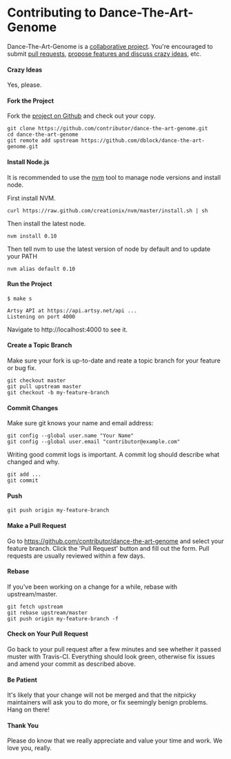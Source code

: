 Contributing to Dance-The-Art-Genome
====================================

Dance-The-Art-Genome is a [collaborative project](https://github.com/dblock/dance-the-art-genome/graphs/contributors). You're encouraged to submit [pull requests](https://github.com/dblock/dance-the-art-genome/pulls), [propose features and discuss crazy ideas](https://github.com/dblock/dance-the-art-genome/issues), etc.

#### Crazy Ideas

Yes, please.

#### Fork the Project

Fork the [project on Github](https://github.com/dblock/dance-the-art-genome) and check out your copy.

```
git clone https://github.com/contributor/dance-the-art-genome.git
cd dance-the-art-genome
git remote add upstream https://github.com/dblock/dance-the-art-genome.git
```

#### Install Node.js

It is recommended to use the [nvm](https://github.com/creationix/nvm) tool to manage node versions and install node.

First install NVM.

```
curl https://raw.github.com/creationix/nvm/master/install.sh | sh
```

Then install the latest node.

```
nvm install 0.10
```

Then tell nvm to use the latest version of node by default and to update your PATH

```
nvm alias default 0.10
```

#### Run the Project

```
$ make s

Artsy API at https://api.artsy.net/api ...
Listening on port 4000
```

Navigate to http://localhost:4000 to see it.

#### Create a Topic Branch

Make sure your fork is up-to-date and reate a topic branch for your feature or bug fix.

```
git checkout master
git pull upstream master
git checkout -b my-feature-branch
```

#### Commit Changes

Make sure git knows your name and email address:

```
git config --global user.name "Your Name"
git config --global user.email "contributor@example.com"
```

Writing good commit logs is important. A commit log should describe what changed and why.

```
git add ...
git commit
```

#### Push

```
git push origin my-feature-branch
```

#### Make a Pull Request

Go to https://github.com/contributor/dance-the-art-genome and select your feature branch. Click the 'Pull Request' button and fill out the form. Pull requests are usually reviewed within a few days.

#### Rebase

If you've been working on a change for a while, rebase with upstream/master.

```
git fetch upstream
git rebase upstream/master
git push origin my-feature-branch -f
```

#### Check on Your Pull Request

Go back to your pull request after a few minutes and see whether it passed muster with Travis-CI. Everything should look green, otherwise fix issues and amend your commit as described above.

#### Be Patient

It's likely that your change will not be merged and that the nitpicky maintainers will ask you to do more, or fix seemingly benign problems. Hang on there!

#### Thank You

Please do know that we really appreciate and value your time and work. We love you, really.
